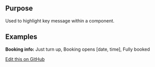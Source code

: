## Purpose
Used to highlight key message within a component.

## Examples
__Booking info:__ Just turn up, Booking opens [date, time], Fully booked

[Edit this on GitHub](https://github.com/wellcometrust/wellcomecollection.org/edit/master/common/views/components/Message/README.md)
